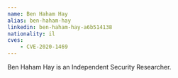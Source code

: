 ```yaml
---
name: Ben Haham Hay
alias: ben-haham-hay
linkedin: ben-haham-hay-a6b514138
nationality: il
cves:
    - CVE-2020-1469
---
```

Ben Haham Hay is an Independent Security Researcher.